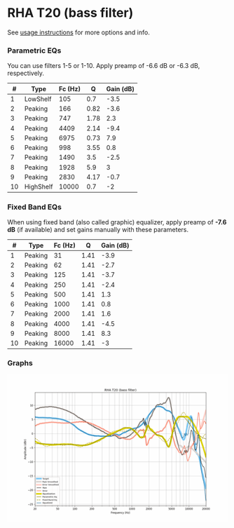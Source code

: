 # RHA T20 (bass filter)
See [usage instructions](https://github.com/jaakkopasanen/AutoEq#usage) for more options and info.

### Parametric EQs
You can use filters 1-5 or 1-10. Apply preamp of -6.6 dB or -6.3 dB, respectively.

|   # | Type      |   Fc (Hz) |    Q |   Gain (dB) |
|-----|-----------|-----------|------|-------------|
|   1 | LowShelf  |       105 | 0.7  |        -3.5 |
|   2 | Peaking   |       166 | 0.82 |        -3.6 |
|   3 | Peaking   |       747 | 1.78 |         2.3 |
|   4 | Peaking   |      4409 | 2.14 |        -9.4 |
|   5 | Peaking   |      6975 | 0.73 |         7.9 |
|   6 | Peaking   |       998 | 3.55 |         0.8 |
|   7 | Peaking   |      1490 | 3.5  |        -2.5 |
|   8 | Peaking   |      1928 | 5.9  |         3   |
|   9 | Peaking   |      2830 | 4.17 |        -0.7 |
|  10 | HighShelf |     10000 | 0.7  |        -2   |

### Fixed Band EQs
When using fixed band (also called graphic) equalizer, apply preamp of **-7.6 dB** (if available) and set gains manually with these parameters.

|   # | Type    |   Fc (Hz) |    Q |   Gain (dB) |
|-----|---------|-----------|------|-------------|
|   1 | Peaking |        31 | 1.41 |        -3.9 |
|   2 | Peaking |        62 | 1.41 |        -2.7 |
|   3 | Peaking |       125 | 1.41 |        -3.7 |
|   4 | Peaking |       250 | 1.41 |        -2.4 |
|   5 | Peaking |       500 | 1.41 |         1.3 |
|   6 | Peaking |      1000 | 1.41 |         0.8 |
|   7 | Peaking |      2000 | 1.41 |         1.6 |
|   8 | Peaking |      4000 | 1.41 |        -4.5 |
|   9 | Peaking |      8000 | 1.41 |         8.3 |
|  10 | Peaking |     16000 | 1.41 |        -3   |

### Graphs
![](./RHA%20T20%20(bass%20filter).png)
